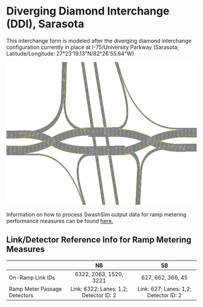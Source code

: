 ﻿
# Diverging Diamond Interchange (DDI), Sarasota

This interchange form is modeled after the diverging diamond interchange configuration currently in place at I-75/University Parkway (Sarasota; Latitude/Longitude: 27°23'19.13"N/82°26'55.64"W)

<img src="DDI_Sarasota_Network_Graphic.png"/>

Information on how to process SwashSim output data for ramp metering performance measures can be found [here.](https://swashsim.miraheze.org/wiki/Tutorial_Ramp_Metering_Measures)

## Link/Detector Reference Info for Ramp Metering Measures 

|                   |   NB  |   SB  |
|-------------------| :---: | :---: |
| On-Ramp Link IDs  | 6322, 2063, 1520, 3221 | 627, 662, 366, 45 |  
| Ramp Meter Passage Detectors | Link: 6322; Lanes: 1,2; Detector ID: 2 | Link: 627; Lanes: 1,2; Detector ID: 2 |
